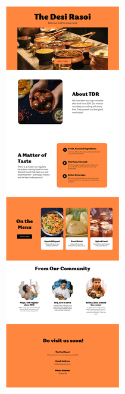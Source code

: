 ![template](https://raw.githubusercontent.com/ShriIraCatalog/resources-two/refs/heads/master/2025/04/20/20250420173055.png)
